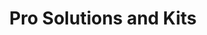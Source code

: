 ---
title: Pro Solutions and Kits
description: Ready-to-use professional devices to boost your productivity, from lab prototyping to field installation
---